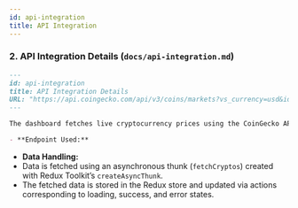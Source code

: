 ```yaml
---
id: api-integration
title: API Integration
---
```


### 2. API Integration Details (`docs/api-integration.md`)

```markdown
---
id: api-integration
title: API Integration Details
URL: "https://api.coingecko.com/api/v3/coins/markets?vs_currency=usd&ids=bitcoin,ethereum,binancecoin,cardano,solana"
---

The dashboard fetches live cryptocurrency prices using the CoinGecko API.

- **Endpoint Used:**
```

- **Data Handling:**
- Data is fetched using an asynchronous thunk (`fetchCryptos`) created with Redux Toolkit’s `createAsyncThunk`.
- The fetched data is stored in the Redux store and updated via actions corresponding to loading, success, and error states.
